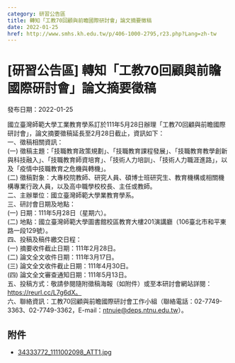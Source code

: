 ```yaml
---
category: 研習公告區
title: 轉知「工教70回顧與前瞻國際研討會」論文摘要徵稿
date: 2022-01-25
href: http://www.smhs.kh.edu.tw/p/406-1000-2795,r23.php?Lang=zh-tw
---
```


# [研習公告區] 轉知「工教70回顧與前瞻國際研討會」論文摘要徵稿

發布日期：2022-01-25

國立臺灣師範大學工業教育學系訂於111年5月28日辦理「工教70回顧與前瞻國際研討會」，論文摘要徵稿延長至2月28日截止，資訊如下：  
一、徵稿相關資訊：  
(一) 徵稿主題：「技職教育政策規劃」、「技職教育課程發展」、「技職教育教學創新與科技融入」、「技職教育師資培育」、「技術人力培訓」、「技術人力職涯進路」，以及「疫情中技職教育之危機與轉機」。  
(二) 徵稿對象：大專校院教師、研究人員、碩博士班研究生、教育機構或相關機構專業行政人員，以及高中職學校校長、主任或教師。  
二、主辦單位：國立臺灣師範大學業教育學系。  
三、研討會日期及地點：  
(一) 日期：111年5月28日（星期六）。  
(二) 地點：國立臺灣師範大學圖書館校區教育大樓201演講廳（106臺北市和平東路一段129號）。  
四、投稿及稿件繳交日程：  
(一) 摘要收件截止日期：111年2月28日。  
(二) 論文全文收件日期：111年3月17日。  
(三) 論文全文收件截止日期：111年4月30日。  
(四) 論文全文審查通知日期：111年5月13日。  
五、投稿方式：敬請參閱隨附徵稿海報（如附件）或至本研討會網站詳閱：https://reurl.cc/L7g6dX。  
六、聯絡資訊：工教70回顧與前瞻國際研討會工作小組（聯絡電話：02-7749-3363、02-7749-3362，E-mail：ntnuie@deps.ntnu.edu.tw）。

## 附件

- [34333772_1111002098_ATT1.jpg](https://www.smhs.kh.edu.tw/var/file/0/1000/attach/79/pta_2488_680392_71583.jpg)
